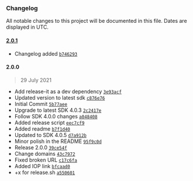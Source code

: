 ### Changelog

All notable changes to this project will be documented in this file. Dates are displayed in UTC.

#### [2.0.1](https://github.com/Internet-of-People/ts-template/compare/2.0.0..2.0.1)

- Changelog added [`b746293`](https://github.com/Internet-of-People/ts-template/commit/b746293b7e9389bb20e8726cd6f3e228f86c8a76)

#### 2.0.0

> 29 July 2021

- Add release-it as a dev dependency [`3e93acf`](https://github.com/Internet-of-People/ts-template/commit/3e93acfbb14316d025b41e2d7be6fa7722e15631)
- Updated version to latest sdk [`c876e76`](https://github.com/Internet-of-People/ts-template/commit/c876e76b3e2e8c864354e754a3f6e3f15ebe35a4)
- Initial Commit [`5b77aee`](https://github.com/Internet-of-People/ts-template/commit/5b77aeeeb26d6b961dd7feed9eac542d94c03e6b)
- Upgrade to latest SDK 4.0.3 [`2c2417e`](https://github.com/Internet-of-People/ts-template/commit/2c2417e3f4bd4f784cfb00d9e445b9d3b6f16ab0)
- Follow SDK 4.0.0 changes [`a048408`](https://github.com/Internet-of-People/ts-template/commit/a0484086889d3ed2b5c2705b8da667e4764244dc)
- Added release script [`eec7cf9`](https://github.com/Internet-of-People/ts-template/commit/eec7cf954767ce7ad75dc1b6cbc8f2e1dd87ea60)
- Added readme [`b7f1d40`](https://github.com/Internet-of-People/ts-template/commit/b7f1d40ae8eab10c700620b908cd4c4881d01ae3)
- Updated to SDK 4.0.5 [`d7a912b`](https://github.com/Internet-of-People/ts-template/commit/d7a912b0d3b21bb3a0cf329eeeca388474d46d67)
- Minor polish in the README [`95f9c0d`](https://github.com/Internet-of-People/ts-template/commit/95f9c0d8c6a916236eb5b70fe25d47b00665d814)
- Release 2.0.0 [`39ce54f`](https://github.com/Internet-of-People/ts-template/commit/39ce54f00c426b0baab00ba69a0bd1e78bf4aa59)
- Change domains [`43c7972`](https://github.com/Internet-of-People/ts-template/commit/43c7972986d4de1a528f9a027972bbc83c12805b)
- Fixed broken URL [`c17c6fa`](https://github.com/Internet-of-People/ts-template/commit/c17c6fa4905ebe2c08c223274015d819b10516c1)
- Added IOP link [`bfcaad0`](https://github.com/Internet-of-People/ts-template/commit/bfcaad0c9ceee6bba75b674a097a0b9728a5fc2f)
- +x for release.sh [`a550601`](https://github.com/Internet-of-People/ts-template/commit/a55060153f623fa80df26002f6f9b02e5793807c)
